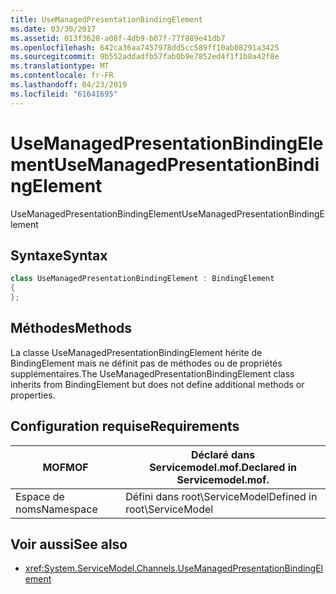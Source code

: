 ```yaml
---
title: UseManagedPresentationBindingElement
ms.date: 03/30/2017
ms.assetid: 013f3628-a08f-4db9-b07f-77f889e41db7
ms.openlocfilehash: 642ca36aa7457978dd5cc589ff10ab08291a3425
ms.sourcegitcommit: 9b552addadfb57fab0b9e7852ed4f1f1b8a42f8e
ms.translationtype: MT
ms.contentlocale: fr-FR
ms.lasthandoff: 04/23/2019
ms.locfileid: "61641695"
---
```

# <a name="usemanagedpresentationbindingelement"></a><span data-ttu-id="41fed-102">UseManagedPresentationBindingElement</span><span class="sxs-lookup"><span data-stu-id="41fed-102">UseManagedPresentationBindingElement</span></span>
<span data-ttu-id="41fed-103">UseManagedPresentationBindingElement</span><span class="sxs-lookup"><span data-stu-id="41fed-103">UseManagedPresentationBindingElement</span></span>  
  
## <a name="syntax"></a><span data-ttu-id="41fed-104">Syntaxe</span><span class="sxs-lookup"><span data-stu-id="41fed-104">Syntax</span></span>  
  
```csharp
class UseManagedPresentationBindingElement : BindingElement  
{  
};  
```  
  
## <a name="methods"></a><span data-ttu-id="41fed-105">Méthodes</span><span class="sxs-lookup"><span data-stu-id="41fed-105">Methods</span></span>  
 <span data-ttu-id="41fed-106">La classe UseManagedPresentationBindingElement hérite de BindingElement mais ne définit pas de méthodes ou de propriétés supplémentaires.</span><span class="sxs-lookup"><span data-stu-id="41fed-106">The UseManagedPresentationBindingElement class inherits from BindingElement but does not define additional methods or properties.</span></span>  
  
## <a name="requirements"></a><span data-ttu-id="41fed-107">Configuration requise</span><span class="sxs-lookup"><span data-stu-id="41fed-107">Requirements</span></span>  
  
|<span data-ttu-id="41fed-108">MOF</span><span class="sxs-lookup"><span data-stu-id="41fed-108">MOF</span></span>|<span data-ttu-id="41fed-109">Déclaré dans Servicemodel.mof.</span><span class="sxs-lookup"><span data-stu-id="41fed-109">Declared in Servicemodel.mof.</span></span>|  
|---------|-----------------------------------|  
|<span data-ttu-id="41fed-110">Espace de noms</span><span class="sxs-lookup"><span data-stu-id="41fed-110">Namespace</span></span>|<span data-ttu-id="41fed-111">Défini dans root\ServiceModel</span><span class="sxs-lookup"><span data-stu-id="41fed-111">Defined in root\ServiceModel</span></span>|  
  
## <a name="see-also"></a><span data-ttu-id="41fed-112">Voir aussi</span><span class="sxs-lookup"><span data-stu-id="41fed-112">See also</span></span>

- <xref:System.ServiceModel.Channels.UseManagedPresentationBindingElement>
